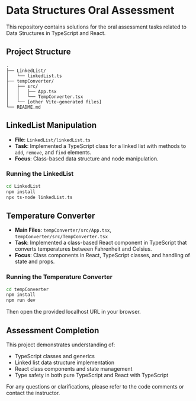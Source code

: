 # Data Structures Oral Assessment

This repository contains solutions for the oral assessment tasks related to Data Structures in TypeScript and React.

## Project Structure

```
.
├── LinkedList/
│   └── linkedList.ts
├── tempConverter/
│   ├── src/
│   │   ├── App.tsx
│   │   └── TempConverter.tsx
│   └── [other Vite-generated files]
└── README.md
```

## LinkedList Manipulation

- **File**: `LinkedList/linkedList.ts`
- **Task**: Implemented a TypeScript class for a linked list with methods to `add`, `remove`, and `find` elements.
- **Focus**: Class-based data structure and node manipulation.

### Running the LinkedList

```bash
cd LinkedList
npm install
npx ts-node linkedList.ts
```

## Temperature Converter

- **Main Files**: `tempConverter/src/App.tsx`, `tempConverter/src/TempConverter.tsx`
- **Task**: Implemented a class-based React component in TypeScript that converts temperatures between Fahrenheit and Celsius.
- **Focus**: Class components in React, TypeScript classes, and handling of state and props.

### Running the Temperature Converter

```bash
cd tempConverter
npm install
npm run dev
```

Then open the provided localhost URL in your browser.

## Assessment Completion

This project demonstrates understanding of:
- TypeScript classes and generics
- Linked list data structure implementation
- React class components and state management
- Type safety in both pure TypeScript and React with TypeScript

For any questions or clarifications, please refer to the code comments or contact the instructor.